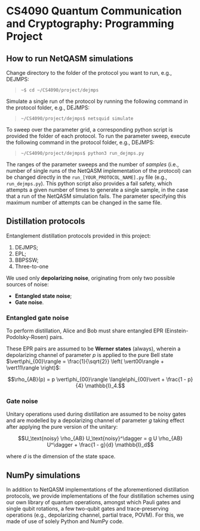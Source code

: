 # CS4090 Quantum Communication and Cryptography: Programming Project


## How to run NetQASM simulations

Change directory to the folder of the protocol you want to run, e.g., DEJMPS:

> ```~$ cd ~/CS4090/project/dejmps```

Simulate a single run of the protocol by running the following command in the protocol folder, e.g., DEJMPS:

> ```~/CS4090/project/dejmps$ netsquid simulate```

To sweep over the parameter grid, a corresponding python script is provided the folder of each protocol. To run the parameter sweep, execute the following command in the protocol folder, e.g., DEJMPS:

> ```~/CS4090/project/dejmps$ python3 run_dejmps.py```

The ranges of the parameter sweeps and the number of _samples_ (i.e., number of single runs of the NetQASM implementation of the protocol) can be changed directly in the `run_[YOUR_PROTOCOL_NAME].py` file (e.g., `run_dejmps.py`). This python script also provides a fail safety, which attempts a given number of times to generate a single sample, in the case that a run of the NetQASM simulation fails. The parameter specifying this maximum number of attempts can be changed in the same file.


## Distillation protocols

Entanglement distillation protocols provided in this project:
1. DEJMPS;
2. EPL;
3. BBPSSW;
4. Three-to-one

We used only __depolarizing noise__, originating from only two possible sources of noise:
* __Entangled state noise__;
* __Gate noise__.


### Entangled gate noise

To perform distillation, Alice and Bob must share entangled EPR (Einstein-Podolsky-Rosen) pairs.

These EPR pairs are assumed to be __Werner states__ (always), wherein a depolarizing channel of parameter $p$ is applied to the pure Bell state $\vert\phi_{00}\rangle = \frac{1}{\sqrt{2}} \left( \vert00\rangle + \vert11\rangle \right)$:

$$\rho_{AB}(p) = p \vert\phi_{00}\rangle \langle\phi_{00}\vert + \frac{1 - p}{4} \mathbb{I}_4.$$


### Gate noise

Unitary operations used during distillation are assumed to be noisy gates and are modelled by a depolarizing channel of parameter $g$ taking effect after applying the pure version of the unitary:

$$U_\text{noisy} \rho_{AB} U_\text{noisy}^\dagger = g U \rho_{AB} U^\dagger + \frac{1 - g}{d} \mathbb{I}_d$$

where $d$ is the dimension of the state space.


## NumPy simulations

In addition to NetQASM implementations of the aforementioned distillation protocols, we provide implementations of the four distillation schemes using our own library of quantum operations, amongst which Pauli gates and single qubit rotations, a few two-qubit gates and trace-preserving operations (e.g., depolarizing channel, partial trace, POVM). For this, we made of use of solely Python and NumPy code.

 
